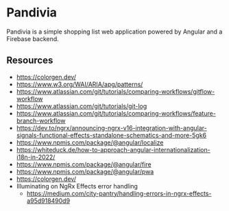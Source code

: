 # Pandivia

Pandivia is a simple shopping list web application powered by Angular and a Firebase backend.

## Resources

- https://colorgen.dev/
- https://www.w3.org/WAI/ARIA/apg/patterns/
- https://www.atlassian.com/git/tutorials/comparing-workflows/gitflow-workflow
- https://www.atlassian.com/git/tutorials/git-log
- https://www.atlassian.com/git/tutorials/comparing-workflows/feature-branch-workflow
- https://dev.to/ngrx/announcing-ngrx-v16-integration-with-angular-signals-functional-effects-standalone-schematics-and-more-5gk6
- https://www.npmjs.com/package/@angular/localize
- https://whiteduck.de/how-to-approach-angular-internationalization-i18n-in-2022/
- https://www.npmjs.com/package/@angular/fire
- https://www.npmjs.com/package/@angular/pwa
- https://colorgen.dev/
- Illuminating on NgRx Effects error handling
  - https://medium.com/city-pantry/handling-errors-in-ngrx-effects-a95d918490d9

